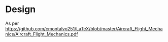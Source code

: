 # Design

As per https://github.com/cmontalvo251/LaTeX/blob/master/Aircraft_Flight_Mechanics/Aircraft_Flight_Mechanics.pdf
